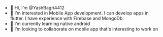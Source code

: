 - 👋 Hi, I’m @YashBagri4412
- 👀 I’m interested in Mobile App development. 
      I can develop apps in flutter. 
      I have experience with Firebase and MongoDb.
- 🌱 I’m currently learning native android
- 💞️ I’m looking to collaborate on mobile app that's interesting to work on

<!---
YashBagri4412/YashBagri4412 is a ✨ special ✨ repository because its `README.md` (this file) appears on your GitHub profile.
You can click the Preview link to take a look at your changes.
--->
